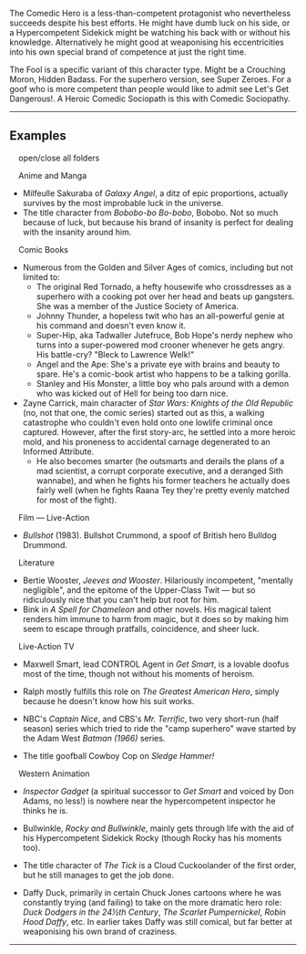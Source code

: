 The Comedic Hero is a less-than-competent protagonist who nevertheless succeeds despite his best efforts. He might have dumb luck on his side, or a Hypercompetent Sidekick might be watching his back with or without his knowledge. Alternatively he might good at weaponising his eccentricities into his own special brand of competence at just the right time.

The Fool is a specific variant of this character type. Might be a Crouching Moron, Hidden Badass. For the superhero version, see Super Zeroes. For a goof who is more competent than people would like to admit see Let's Get Dangerous!. A Heroic Comedic Sociopath is this with Comedic Sociopathy.

___

## Examples

    open/close all folders 

    Anime and Manga 

-   Milfeulle Sakuraba of _Galaxy Angel_, a ditz of epic proportions, actually survives by the most improbable luck in the universe.
-   The title character from _Bobobo-bo Bo-bobo_, Bobobo. Not so much because of luck, but because his brand of insanity is perfect for dealing with the insanity around him.

    Comic Books 

-   Numerous from the Golden and Silver Ages of comics, including but not limited to:
    -   The original Red Tornado, a hefty housewife who crossdresses as a superhero with a cooking pot over her head and beats up gangsters. She was a member of the Justice Society of America.
    -   Johnny Thunder, a hopeless twit who has an all-powerful genie at his command and doesn't even know it.
    -   Super-Hip, aka Tadwaller Jutefruce, Bob Hope's nerdy nephew who turns into a super-powered mod crooner whenever he gets angry. His battle-cry? "Bleck to Lawrence Welk!"
    -   Angel and the Ape: She's a private eye with brains and beauty to spare. He's a comic-book artist who happens to be a talking gorilla.
    -   Stanley and His Monster, a little boy who pals around with a demon who was kicked out of Hell for being too darn nice.
-   Zayne Carrick, main character of _Star Wars: Knights of the Old Republic_ (no, not that one, the comic series) started out as this, a walking catastrophe who couldn't even hold onto one lowlife criminal once captured. However, after the first story-arc, he settled into a more heroic mold, and his proneness to accidental carnage degenerated to an Informed Attribute.
    -   He also becomes smarter (he outsmarts and derails the plans of a mad scientist, a corrupt corporate executive, and a deranged Sith wannabe), and when he fights his former teachers he actually does fairly well (when he fights Raana Tey they're pretty evenly matched for most of the fight).

    Film — Live-Action 

-   _Bullshot_ (1983). Bullshot Crummond, a spoof of British hero Bulldog Drummond.

    Literature 

-   Bertie Wooster, _Jeeves and Wooster_. Hilariously incompetent, "mentally negligible", and the epitome of the Upper-Class Twit — but so ridiculously nice that you can't help but root for him.
-   Bink in _A Spell for Chameleon_ and other novels. His magical talent renders him immune to harm from magic, but it does so by making him seem to escape through pratfalls, coincidence, and sheer luck.

    Live-Action TV 

-   Maxwell Smart, lead CONTROL Agent in _Get Smart_, is a lovable doofus most of the time, though not without his moments of heroism.

-   Ralph mostly fulfills this role on _The Greatest American Hero_, simply because he doesn't know how his suit works.
-   NBC's _Captain Nice_, and CBS's _Mr. Terrific_, two very short-run (half season) series which tried to ride the "camp superhero" wave started by the Adam West _Batman (1966)_ series.
-   The title goofball Cowboy Cop on _Sledge Hammer!_

    Western Animation 

-   _Inspector Gadget_ (a spiritual successor to _Get Smart_ and voiced by Don Adams, no less!) is nowhere near the hypercompetent inspector he thinks he is.
-   Bullwinkle, _Rocky and Bullwinkle_, mainly gets through life with the aid of his Hypercompetent Sidekick Rocky (though Rocky has his moments too).

-   The title character of _The Tick_ is a Cloud Cuckoolander of the first order, but he still manages to get the job done.
-   Daffy Duck, primarily in certain Chuck Jones cartoons where he was constantly trying (and failing) to take on the more dramatic hero role: _Duck Dodgers in the 24½th Century_, _The Scarlet Pumpernickel_, _Robin Hood Daffy_, etc. In earlier takes Daffy was still comical, but far better at weaponising his own brand of craziness.

___